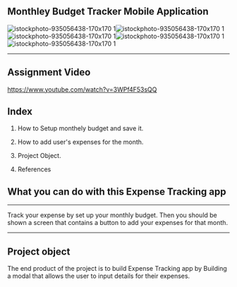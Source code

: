 ## Monthley Budget Tracker Mobile Application



![istockphoto-935056438-170x170 1](https://user-images.githubusercontent.com/31833085/76691219-e0c38100-6605-11ea-90c1-d3901754df70.jpg)![istockphoto-935056438-170x170 1](https://user-images.githubusercontent.com/31833085/76691219-e0c38100-6605-11ea-90c1-d3901754df70.jpg)![istockphoto-935056438-170x170 1](https://user-images.githubusercontent.com/31833085/76691219-e0c38100-6605-11ea-90c1-d3901754df70.jpg)![istockphoto-935056438-170x170 1](https://user-images.githubusercontent.com/31833085/76691219-e0c38100-6605-11ea-90c1-d3901754df70.jpg)![istockphoto-935056438-170x170 1](https://user-images.githubusercontent.com/31833085/76691219-e0c38100-6605-11ea-90c1-d3901754df70.jpg)
   _________________________________________________________________________             

## Assignment Video  


https://www.youtube.com/watch?v=3WPf4F53sQQ
                     
## Index  
                     
   1. How to  Setup monthely budget and save it.
   
   2.  How to add user's  expenses for the month.
   
   3.  Project Object.
   
   4.  References
   
 
## What you can do with this  Expense Tracking app 
__________________________________________________________________________________________________

             
  Track your expense by set up your monthly budget. 
  Then you should be shown a screen that contains a button to add your expenses for that month.

_____________________________________________________________________________________________________
## Project object 
The end product of the project is to build Expense Tracking app by 
Building  a modal that allows the user to input details for their expenses.
